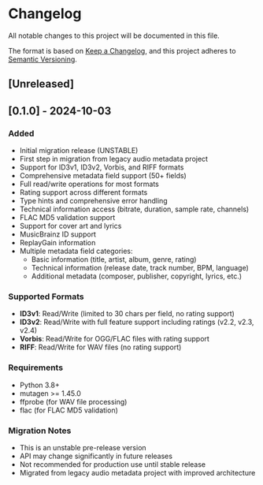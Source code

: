 # Changelog

All notable changes to this project will be documented in this file.

The format is based on [Keep a Changelog](https://keepachangelog.com/en/1.0.0/),
and this project adheres to [Semantic Versioning](https://semver.org/spec/v2.0.0.html).

## [Unreleased]

## [0.1.0] - 2024-10-03

### Added

- Initial migration release (UNSTABLE)
- First step in migration from legacy audio metadata project
- Support for ID3v1, ID3v2, Vorbis, and RIFF formats
- Comprehensive metadata field support (50+ fields)
- Full read/write operations for most formats
- Rating support across different formats
- Type hints and comprehensive error handling
- Technical information access (bitrate, duration, sample rate, channels)
- FLAC MD5 validation support
- Support for cover art and lyrics
- MusicBrainz ID support
- ReplayGain information
- Multiple metadata field categories:
  - Basic information (title, artist, album, genre, rating)
  - Technical information (release date, track number, BPM, language)
  - Additional metadata (composer, publisher, copyright, lyrics, etc.)

### Supported Formats

- **ID3v1**: Read/Write (limited to 30 chars per field, no rating support)
- **ID3v2**: Read/Write with full feature support including ratings (v2.2, v2.3, v2.4)
- **Vorbis**: Read/Write for OGG/FLAC files with rating support
- **RIFF**: Read/Write for WAV files (no rating support)

### Requirements

- Python 3.8+
- mutagen >= 1.45.0
- ffprobe (for WAV file processing)
- flac (for FLAC MD5 validation)

### Migration Notes

- This is an unstable pre-release version
- API may change significantly in future releases
- Not recommended for production use until stable release
- Migrated from legacy audio metadata project with improved architecture
